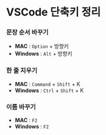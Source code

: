 # VSCode 단축키 정리

### 문장 순서 바꾸기
* **MAC** : `Option` + 방향키
* **Windows** : `Alt` + 방향키 

### 한 줄 지우기
* **MAC** : `Command` + `Shift` + K
* **Windows** : `Ctrl` + `Shift` + K

### 이름 바꾸기
* **MAC** : `F2`
* **Windows** : `F2`
